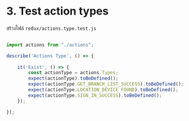 
# 3. Test action types 

สร้างไฟล์​ `redux/actions.type.test.js`

```js

import actions from "./actions";

describe('Actions Type', () => {
    
    it('Exist', () => {
        const actionType = actions.Types;
        expect(actionType).toBeDefined();
        expect(actionType.GET_BRANCH_LIST_SUCCESS).toBeDefined();
        expect(actionType.LOCATION_DEVICE_FOUND).toBeDefined();
        expect(actionType.SIGN_IN_SUCCESS).toBeDefined();
    });

});
```